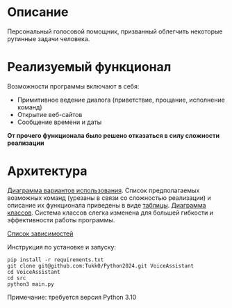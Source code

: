 # Описание
Персональный голосовой помощник, призванный облегчить некоторые рутинные задачи человека.

# Реализуемый функционал
Возможности программы включают в себя:
* Примитивное ведение диалога (приветствие, прощание, исполнение команд)
* Открытие веб-сайтов
* Сообщение времени и даты

__От прочего функционала было решено отказаться в силу сложности реализации__

# Архитектура
[Диаграмма вариантов использования](https://github.com/Tukk0/Python2024/blob/development/docs/Use-case%20diagram.png).
Список предполагаемых возможных команд (урезаны в связи со сложностью реализации) и описание их функционала приведены в виде [таблицы](https://github.com/Tukk0/Python2024/blob/development/docs/Commands.jpg).
[Диаграмма классов](https://github.com/Tukk0/Python2024/blob/development/docs/Class_diagram.jpg).
Система классов слегка изменена для большей гибкости и эффективности работы программы.

[Список зависимостей](https://github.com/Tukk0/Python2024/blob/development/docs/requirements.txt)

Инструкция по установке и запуску:
```
pip install -r requirements.txt
git clone git@github.com:Tukk0/Python2024.git VoiceAssistant
cd VoiceAssistant
cd src
python3 main.py
```
Примечание: требуется версия Python 3.10
